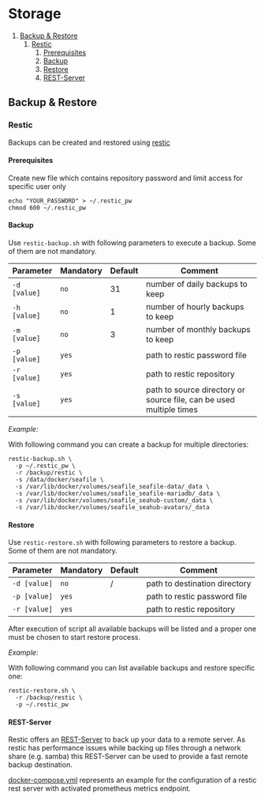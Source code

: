 # Storage
1. [Backup & Restore](#backup--restore)
   1. [Restic](#restic)
      1. [Prerequisites](#prerequisites) 
      2. [Backup](#backup)
      3. [Restore](#restore)
      4. [REST-Server](#rest-server)


## Backup & Restore

### Restic
Backups can be created and restored using [restic](https://restic.net/)

#### Prerequisites
Create new file which contains repository password and limit access for specific user only
```
echo "YOUR_PASSWORD" > ~/.restic_pw
chmod 600 ~/.restic_pw
```

#### Backup
Use `restic-backup.sh` with following parameters to execute a backup. Some of them are not mandatory.

| Parameter    | Mandatory | Default | Comment                                                             |
|--------------|-----------|---------|---------------------------------------------------------------------|
| `-d [value]` | `no`      | 31      | number of daily backups to keep                                     |
| `-h [value]` | `no`      | 1       | number of hourly backups to keep                                    |
| `-m [value]` | `no`      | 3       | number of monthly backups to keep                                   |
| `-p [value]` | `yes`     |         | path to restic password file                                        |
| `-r [value]` | `yes`     |         | path to restic repository                                           |
| `-s [value]` | `yes`     |         | path to source directory or source file, can be used multiple times |

*Example:*

With following command you can create a backup for multiple directories:

```
restic-backup.sh \
  -p ~/.restic_pw \
  -r /backup/restic \
  -s /data/docker/seafile \
  -s /var/lib/docker/volumes/seafile_seafile-data/_data \
  -s /var/lib/docker/volumes/seafile_seafile-mariadb/_data \
  -s /var/lib/docker/volumes/seafile_seahub-custom/_data \
  -s /var/lib/docker/volumes/seafile_seahub-avatars/_data
```

#### Restore
Use `restic-restore.sh` with following parameters to restore a backup. Some of them are not mandatory.

| Parameter    | Mandatory | Default | Comment                       |
|--------------|-----------|---------|-------------------------------|
| `-d [value]` | `no`      | /       | path to destination directory |
| `-p [value]` | `yes`     |         | path to restic password file  |
| `-r [value]` | `yes`     |         | path to restic repository     |

After execution of script all available backups will be listed and a proper one must be chosen to start restore process.

*Example:*

With following command you can list available backups and restore specific one:

```
restic-restore.sh \
  -r /backup/restic \ 
  -p ~/.restic_pw
```

#### REST-Server
Restic offers an [REST-Server](https://github.com/restic/rest-server) to back up your data to a remote server. As restic has performance issues while backing up files through a network share (e.g. samba) this REST-Server can be used to provide a fast remote backup destination.

[docker-compose.yml](./restic-rest-server/docker-compose.yml) represents an example for the configuration of a restic rest server with activated prometheus metrics endpoint.